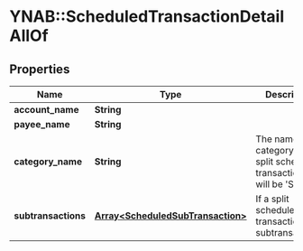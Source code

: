 # YNAB::ScheduledTransactionDetailAllOf

## Properties

| Name | Type | Description | Notes |
| ---- | ---- | ----------- | ----- |
| **account_name** | **String** |  |  |
| **payee_name** | **String** |  | [optional] |
| **category_name** | **String** | The name of the category.  If a split scheduled transaction, this will be &#39;Split&#39;. | [optional] |
| **subtransactions** | [**Array&lt;ScheduledSubTransaction&gt;**](ScheduledSubTransaction.md) | If a split scheduled transaction, the subtransactions. |  |

